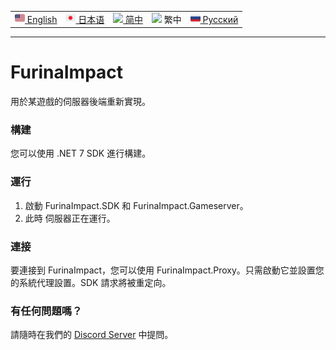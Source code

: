 <div align="center">
<table>
  <tr>
    <td valign="center"><a href="../README.md"><img src="https://github.com/twitter/twemoji/blob/master/assets/svg/1f1fa-1f1f8.svg" width="16"/> English</td>
      <td valign="center"><a href="/docs/README_ja-JP.md"><img src="https://raw.githubusercontent.com/twitter/twemoji/d94f4cf793e6d5ca592aa00f58a88f6a4229ad43/assets/svg/1f1ef-1f1f5.svg" width="16"/> 日本语</a></td>
        <td valign="center"><a href="/docs/README_zh-CN.md"><img src="https://em-content.zobj.net/thumbs/120/twitter/351/flag-china_1f1e8-1f1f3.png" width="16"/> 简中</a></td>
	  <td valign="center"><img src="https://em-content.zobj.net/thumbs/120/twitter/351/flag-china_1f1e8-1f1f3.png" width="16"/> 繁中</a></td>
    <td valign="center"><a href="/docs/README_ru-ru.md"><img src="https://github.com/twitter/twemoji/blob/master/assets/svg/1f1f7-1f1fa.svg" width="16"/> Русский</a></td>
  </tr>
</table>
</div>
	    
---
<div align="center">
 </div> 
 
# FurinaImpact
用於某遊戲的伺服器後端重新實現。

### 構建
您可以使用 .NET 7 SDK 進行構建。

### 運行
1. 啟動 FurinaImpact.SDK 和 FurinaImpact.Gameserver。
2. 此時 伺服器正在運行。

### 連接
要連接到 FurinaImpact，您可以使用 FurinaImpact.Proxy。只需啟動它並設置您的系統代理設置。SDK 請求將被重定向。

### 有任何問題嗎？
請隨時在我們的 [Discord Server](https://discord.gg/sHZuMpCpVw) 中提問。
